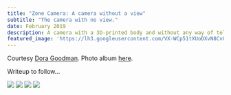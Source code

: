 ```yaml
---
title: "Zone Camera: A camera without a view"
subtitle: "The camera with no view."
date: February 2019
description: A camera with a 3D-printed body and without any way of telling what you're doing.
featured_image: 'https://lh3.googleusercontent.com/VX-WCp51tXUoDXvN8Cv0--Q1kBi_3dkqiF1yucmt5DSkUEHGSn6-_X6WAtNOMCmWH6Y37GQYuDavOSYu-g9rv4_Y-kWzVX_c8kOqy8mX4HieBWsaT5GutfTLI3bhRlDyZETep34OMSoStOLftJgPL6zqCzitHMQ0On4qndYARdNu8lABturl3kdtQXuDM0BD3Nc8aJBB85scbVblKvrmffmfTj0eJ5SaeD6TqfbSExQJcHXQia6gplm1G7C2XKzYv-G60A7AscVYnnNMaUvlJbiAbyrLp8Oz9lT4f17leyShlmX4Asyz0XSqZ8-3Y58NxtOeSS6QEKSp9r4Gsj7yIY6ngg7aKr_9zTD0GFtb73XDBaH4POkT73qGTTmNQy7l1SVR1fZbyoACY9KGTr85Rv4MYkklpB7KyCPxJCvRz2AY9HYSDMuXQ0VYmGKhl8bL5Y0RNlFSvAHh9cShCProboPwwpyCnbiOzlpyMm-XyW70RcLoHPaHzJUvBjQ48hFZtrzeT3obPHUNKRCvfOpzdnI3TCtQZhxqrTxJNWgQjzbC3ttKk9yL29AoVhBzsk1RERR9ZXJEAkg_h7hNVwH0xuTrqxFjQX6g1fpz_jAHdnxPGUCXfE-cichodTGN27XCLU2BtSFNvbcyzIeKU7cAlnJu1WhoLfP0=s1280-no'
---
```


Courtesy [Dora Goodman](https://www.doragoodman.com/). Photo album [here](https://photos.app.goo.gl/VKk6pXVrTsPGh89e9).

Writeup to follow...

<div class="gallery" data-columns="3">
  <img src="https://lh3.googleusercontent.com/nBZ_rLrr2ldPizN3tBdf54-8AhtbIXjLjmnMRSvtuq95qfGdL_hWZ6nqWkyZVXq99XC3UJhJRGKvP84DZ1l5r_YW6bJ-NFAKpl6luWhRuE4dYeiJ0goHm_agVdkbt7BL6MaLlTWHeZh73df15Jyga-ZqFOdQEydK4Ub23xmucxw8HXK3kWk-mYeBZEydZHw5W6GOWH3gkOC2PprOBPA_nt_qsUtI7inpiUhRFWURZUix8R5fwAPQMRJiDJjSPUw9_MzEBrMv3jmcnco5lLwob7A1ZT-t6d6-VaX4DzdcZU3Kj4Baf9dP_FE0HsDtWNYEaOSbC3h1vwN3ZitHAp17JzSnBwy2l9S_ubXUAvIE0D6NwGNaqbEhQVGAscO90eCTZ-0ORQHj0l5ET5GULFPhJpmUCRMdnHz0hvqSMcK-7PzMmQfFNWkb5c5PzB8B9kgn5egbVx7FPJxBkkogdFMT2esIamFK0gLVYiSCeDLFfFM4gK_40XljAI4wJAZe4jcNPZiPyz7M8d_DQSlJWbYX3E45GzaVpzBb5Vx_KSejYbd7jYse7Pr_O56OLlE-sIshBd8-pDDVjws7vOFxZo99dGHV8xAcm9tUFNQqj49P-oJLUMhopj8NZuk7NBDrVxOSwCpO_K74UWmNO4xdA4gM4kDPXgSsNnJ7jZZ16R2NVhwcAaP9IIRIq_ZfjNxWlfHQh2LETAzyFqGSKQ8OWTl-Fy7LzA=s656-no">
  <img src="https://lh3.googleusercontent.com/F0Se8j0wR_brnAu8j-HACsf-DEcGSwgWbmD11fD3T-X7wBQ7Bn3Tf8tHj29h46V52IyBaW8xm9E4R7O--lIpEwJYS8Ud2artM3J-yvTufkgahxMwaB9sK8RF1eQAbJzNa9PIx9UG9vUEe9cgAMrfRa_E06267lYltiL2Y3dN5jpxAUd1PnG-U08ZlTD415l-wlDw1OQYDiUSLCuod4bFTiBGdDXvK9NFCJvBPh_QWSmGvH6eXWMvjueVW-aNnnS7fkB195IcznEeu0o3boPqSy4PtpDe1wEIitWMIw7GLyKIPOK6uqmLwtWX9vtgHa-pDhRek8Q3fVUotLgwgD-Vj8dZLwtw7E7jXEfDTsXjeTRkU2qZwT6ptdOrxwXDNOP3urSUrHAJWJZ1lpuQD8577WCiXu-5Vx6nsTWdzeU2SsZhlTS1s3zUT19AVmANfRMgQK1-UbAKP9o1KAzRsB9fwGRyDdipPRHU_nlyoKh7MhYVGU46kRrN1sL-LI8-gtw-oe_IyrAHejgVb46IAl144Kq2l9__LTbyBVTQIsKq6oHxiNlpdsEWh5DLTGaFMzCv-dt2nT5UVhELgU8rD40qr-odoYSEhcvTheyvdYMFHOeHnKKD5d3bHV9FhY9KQNjIYp07Glki_fDRZoP6ZR_1NE05X02_RVoPhf1TppN3o41DOWQkpQn0E4ToYpPXmb9pUNNyRwpoVCmEZ45Bg_eUlGxXxA=s629-no">
  <img src="https://lh3.googleusercontent.com/6wWlwmlr7FnVHDX79ydUacePD806eZhtX46omLpS3lddT4nJlVo0QLC41I1XoN-eP8en1PcrIjej2rC6kSZzOv7LkpGlGJ6k7vHFj5NKYDFyXc5IP3MPMIwdVHCZLBC9B0EQcHGdJmINwj63zsG-Xl0Dc8xNnany8Uok8aQ3PHYc07bDE2G03UELv5ebE0lvs3yq4lsaz_kIwfjbJ5GCF_t-lo1-EIq8VMuneIlUV-oDld5D4oigTWugMghMI6f9ftsNQ_hz-QeROsK3Tv7gGVwtQ486NMVxdy8Hx7cc1XXpZBgo-EEQfB8yEXtIyF26NDeLd3qR-xqo52TJaHXbzUbpWuuvmMr35q34AsEpSDuUk5UdOK8TPg6DxYMsGMpNSEeaFkeGPMP2VJt9oNuYKe1ajPAS6o-gY7eOg7XMCryWwRRulNYEBR1oW3rm5_qzHs2IWfXIlkjsxvV9kz8SsHiqeZ92lvxa4CHvr7V4jOaIR17MDfI1v8YEtUbVg5PBguA-aMDOtUm0ZxHX0n-ZvXgXjQQiodeJQWj_q_TxMCzZzjshjrDPimzJa4yTrfJEUsLSBdftJ_YX8TLziXIDYIf-4EIkNEJeaeLcMSw4DpRWnV6fDSo7FgYXTlFB8Gj5AJP5PCkgtC99fTAhgsjswuozgQmmKW4rp-3c2uQdrLFp1Mc9htEfV9SlpT95BbN6_dXtht0z6RUrMqoh9v7HXE6TUQ=w1200-h340-no">
  <img src="https://lh3.googleusercontent.com/5c8Ez9Wf024wuApz4fxZ-QqONq454tj5FmK6PvGicnrCQ_q1HrRjpoek7xWU12VnCo1wLSisb6Yx-_XF3zxZ_ohvzdLO9aorfwP8mUzuMEHV1VCuVWzIRAfZARbquyOOB3jmhPrpb92VBcRMEPRp9NnIHn49P07aftqV06kSi1riQv9-ULbSkA8OuMUOOB_8nc7Z466UvYFYKeivmdGjvdN0kWts5pKJRGNp6V_1v6_B6H6JvUDXEPV0TN_PkuhG93TUy4-hQDHjuBTNjrrxCJme2veF4LDWcBklE5erZJyh6QFOxZnVxrC-p9pzApk8nP5I-s1PnCU6GZMIxmRsLw4uIrXXm_xwEC4_YreV4uO-RV2c3Tu06mrnk3kx2Nf0LuKAHxnKtGV-Ez_b_y41fTP5rxjk2g-z55pdS8TJoKT_djc8xjOYGP3pHlWw-xk893W53gSYK8HuvNJaM7o40-4S_FQj-2nSi19wynUpS9zNWuNPeQbistXxHq78EFdh7kG49GqZ8EpxvmKKNiCmfUmHw4iQVvaOrZP8CgMqu2wspYNw6eNdK-i-7xdvSKH0BoEwNc47VpcctMWuo4OSnDJzp_NQAVy1NpZNbLiyyj0qUVaYmjbiBEkEfsalRj42KF14-xj_sJ3cb7WNpkaeikcH3AfNE002mmzxPC8aIzYh238fBXg8vcsHR0FtndpIFlZIGGmbBZ5W8tHWVcjyyqHH8w=w1200-h900-no">
</div>
